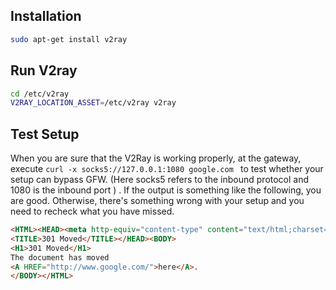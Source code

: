 ## Installation 
```bash
sudo apt-get install v2ray
```

## Run V2ray
```bash
cd /etc/v2ray
V2RAY_LOCATION_ASSET=/etc/v2ray v2ray
```

## Test Setup
When you are sure that the V2Ray is working properly, at the gateway, execute `curl -x socks5://127.0.0.1:1080 google.com ` to test whether your setup can bypass GFW. (Here socks5 refers to the inbound protocol and 1080 is the inbound port ) . If the output is something like the following, you are good. Otherwise, there's something wrong with your setup and you need to recheck what you have missed.

```html
<HTML><HEAD><meta http-equiv="content-type" content="text/html;charset=utf-8">
<TITLE>301 Moved</TITLE></HEAD><BODY>
<H1>301 Moved</H1>
The document has moved
<A HREF="http://www.google.com/">here</A>.
</BODY></HTML>
```
